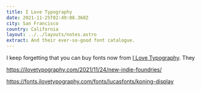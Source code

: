 ```yaml
---
title: I Love Typography
date: 2021-11-25T02:49:08.360Z
city: San Francisco
country: California
layout: ../../layouts/notes.astro
extract: And their ever-so-good font catalogue.
---
```

I keep forgetting that you can buy fonts now from [I Love Typography](https://fonts.ilovetypography.com/). They 

https://ilovetypography.com/2021/11/24/new-indie-foundries/


https://fonts.ilovetypography.com/fonts/lucasfonts/koning-display